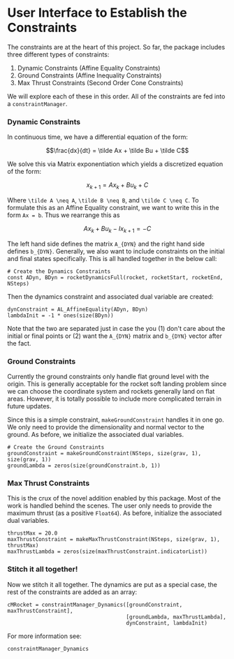 # User Interface to Establish the Constraints

The constraints are at the heart of this project. So far, the package includes
three different types of constraints:
1. Dynamic Constraints (Affine Equality Constraints)
2. Ground Constraints (Affine Inequality Constraints)
3. Max Thrust Constraints (Second Order Cone Constraints)

We will explore each of these in this order. All of the constraints are fed
into a `constraintManager`.

### Dynamic Constraints
In continuous time, we have a differential equation of the form:

```math
\frac{dx}{dt} = \tilde Ax + \tilde Bu + \tilde C
```

We solve this via Matrix exponentiation which yields a discretized equation
of the form:

```math
x_{k+1} = A x_k + B u_k + C
```

Where ``\tilde A \neq A``, ``\tilde B \neq B``, and ``\tilde C \neq C``. To
formulate this as an Affine Equality constraint, we want to write this in the
form ``Ax = b``. Thus we rearrange this as

```math
A x_k + B u_k - I x_{k+1} = -C
```

The left hand side defines the matrix ``A_{DYN}`` and the right hand side
defines ``b_{DYN}``. Generally, we also want to include constraints on the
initial and final states specifically. This is all handled together in the
below call:

```@example
# Create the Dynamics Constraints
const ADyn, BDyn = rocketDynamicsFull(rocket, rocketStart, rocketEnd, NSteps)
```

Then the dynamics constraint and associated dual variable are created:
```@example
dynConstraint = AL_AffineEquality(ADyn, BDyn)
lambdaInit = -1 * ones(size(BDyn))
```

Note that the two are separated just in case the you (1) don't care about the
initial or final points or (2) want the ``A_{DYN}`` matrix and ``b_{DYN}``
vector after the fact.

### Ground Constraints
Currently the ground constraints only handle flat ground level with the origin.
This is generally acceptable for the rocket soft landing problem since we can
choose the coordinate system and rockets generally land on flat areas. However,
it is totally possible to include more complicated terrain in future updates.

Since this is a simple constraint, `makeGroundConstraint` handles it in one go.
We only need to provide the dimensionality and normal vector to the ground. As
before, we initialize the associated dual variables.

```@example
# Create the Ground Constraints
groundConstraint = makeGroundConstraint(NSteps, size(grav, 1), size(grav, 1))
groundLambda = zeros(size(groundConstraint.b, 1))
```

### Max Thrust Constraints
This is the crux of the novel addition enabled by this package. Most of the
work is handled behind the scenes. The user only needs to provide the maximum
thrust (as a positive `Float64`). As before, initialize the associated dual
variables.

```@example
thrustMax = 20.0
maxThrustConstraint = makeMaxThrustConstraint(NSteps, size(grav, 1), thrustMax)
maxThrustLambda = zeros(size(maxThrustConstraint.indicatorList))
```

### Stitch it all together!
Now we stitch it all together. The dynamics are put as a special case, the rest
of the constraints are added as an array:

```@example
cMRocket = constraintManager_Dynamics([groundConstraint, maxThrustConstraint],
                                      [groundLambda, maxThrustLambda],
                                      dynConstraint, lambdaInit)
```

For more information see:
```@docs
constraintManager_Dynamics
```
